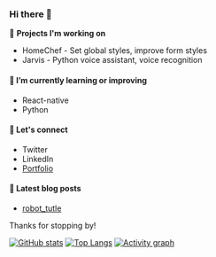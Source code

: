 ### Hi there 👋
🔭 **Projects I'm working on**
- HomeChef - Set global styles, improve form styles
- Jarvis - Python voice assistant, voice recognition 

#### 🌱 **I’m currently learning or improving**
- React-native
- Python

#### 💬 Let's connect
- Twitter
- LinkedIn
- [Portfolio](https://francois-chiv.github.io)

#### 📝 Latest blog posts
- [robot_tutle](https://francois-chiv.github.io/projet1)

Thanks for stopping by!

[![GitHub stats](https://github-readme-stats.vercel.app/api?username=Francois-chiv&count_private=true&show_icons=true&theme=dark&include_all_commits=true&hide_border=true&hide=prs&bg_color=31313A)](https://github.com/Francois-chiv/Francois-chiv)
[![Top Langs](https://github-readme-stats.vercel.app/api/top-langs/?username=Francois-chiv&layout=compact&theme=dark&hide_border=true&bg_color=31313A&langs_count=8)](https://github.com/Francois-chiv/Francois-chiv)
[![Activity graph](https://github-readme-activity-graph.cyclic.app/graph?username=Francois-chiv&theme=xcode&hide_border=true)](https://github.com/ashutosh00710/github-readme-activity-graph)
